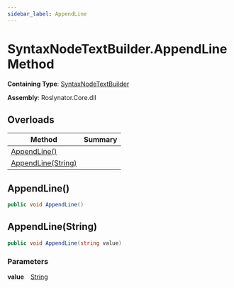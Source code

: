 ```yaml
---
sidebar_label: AppendLine
---
```


# SyntaxNodeTextBuilder\.AppendLine Method

**Containing Type**: [SyntaxNodeTextBuilder](../index.md)

**Assembly**: Roslynator\.Core\.dll

## Overloads

| Method | Summary |
| ------ | ------- |
| [AppendLine()](#Roslynator_Text_SyntaxNodeTextBuilder_AppendLine) | |
| [AppendLine(String)](#Roslynator_Text_SyntaxNodeTextBuilder_AppendLine_System_String_) | |

## AppendLine\(\) <a id="Roslynator_Text_SyntaxNodeTextBuilder_AppendLine"></a>

```csharp
public void AppendLine()
```

## AppendLine\(String\) <a id="Roslynator_Text_SyntaxNodeTextBuilder_AppendLine_System_String_"></a>

```csharp
public void AppendLine(string value)
```

### Parameters

**value** &ensp; [String](https://docs.microsoft.com/en-us/dotnet/api/system.string)